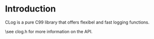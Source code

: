 # Introduction

CLog is a pure C99 library that offers flexibel and fast logging functions.

\see clog.h for more information on the API. 